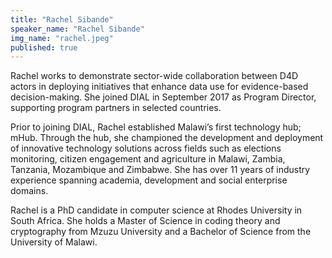 ```yaml
---
title: "Rachel Sibande"
speaker_name: "Rachel Sibande"
img_name: "rachel.jpeg"
published: true
---
```


Rachel works to demonstrate sector-wide collaboration between D4D actors in deploying initiatives that enhance data use for evidence-based decision-making. She joined DIAL in September 2017 as Program Director, supporting program partners in selected countries.

Prior to joining DIAL, Rachel established Malawi’s first technology hub; mHub. Through the hub, she championed the development and deployment of innovative technology solutions across fields such as elections monitoring, citizen engagement and agriculture in Malawi, Zambia, Tanzania, Mozambique and Zimbabwe. She has over 11 years of industry experience spanning academia, development and social enterprise domains.

Rachel is a PhD candidate in computer science at Rhodes University in South Africa. She holds a Master of Science in coding theory and cryptography from Mzuzu University and a Bachelor of Science from the University of Malawi.
